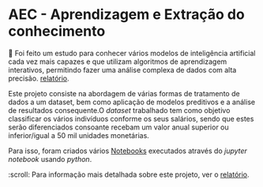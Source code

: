 # AEC - Aprendizagem e Extração do conhecimento
:scroll: Foi feito um estudo para conhecer vários modelos de inteligência artificial cada vez mais capazes e que utilizam algoritmos de aprendizagem interativos, permitindo fazer uma análise complexa de dados com alta precisão. <a href="https://github.com/rafael4512/Uminho/blob/main/4%20ano/AEC/paper.pdf">relatório</a>.

Este projeto consiste na abordagem de várias formas de tratamento de dados a um </i>dataset</i>, bem como aplicação de  modelos preditivos e a análise de resultados consequente.O <i>dataset</i> trabalhado tem como objetivo classificar os vários indivíduos conforme os seus salários, sendo que estes serão diferenciados consoante recebam um valor anual superior ou inferior/igual a 50 mil unidades monetárias.
<p>Para isso, foram criados vários <a href="https://github.com/rafael4512/Uminho/tree/main/4%20ano/AEC/Notebooks">Notebooks</a> executados através do <i>jupyter notebook</i> usando <i>python</i>. 
<p>
 :scroll: Para informação mais detalhada sobre este projeto, ver o <a href="https://github.com/rafael4512/Uminho/blob/main/4%20ano/AI/Documenta%C3%A7%C3%A3o/AI_F2G11.pdf">relatório</a>.
